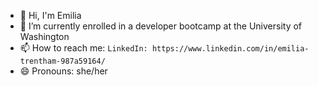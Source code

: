 <!--
**emiliatrentham/emiliatrentham** is a ✨ _special_ ✨ repository because its `README.md` (this file) appears on your GitHub profile.

Here are some ideas to get you started:

-->

- 👋 Hi, I'm Emilia
- 🔭 I’m currently enrolled in a developer bootcamp at the University of Washington
- 📫 How to reach me: 
`LinkedIn: https://www.linkedin.com/in/emilia-trentham-987a59164/`
- 😄 Pronouns: she/her

